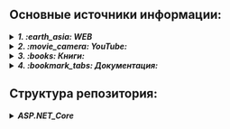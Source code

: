 ## Основные источники информации:

<details>
   <summary><b><i>1. :earth_asia: WEB</i></b></summary>

   <ul>
      <li>
         <details> <summary><b><i> :recycle: ASP.NET Core:</i></b></summary>
            <ul>
               <li> :speech_balloon: _ASP.NET Core_ - https://metanit.com/sharp/aspnet6/</li>
               <li> :speech_balloon: _ASP.NET Core MVC_ - https://metanit.com/sharp/aspnetmvc/</li>
               <li> :speech_balloon: _ASP.NET Core Razor Pages_ - https://metanit.com/sharp/razorpages/ </li>
               <li> :speech_balloon: _ASP.NET Core Blazor_ - https://metanit.com/sharp/blazor/ </li>
            </ul>
         </details>
      </li>
   </ul>  

</details>

<details>
   <summary><b><i>2. :movie_camera: YouTube:</i></b></summary>
   
   + 
</details>

<details>
   <summary><b><i>3. :books: Книги:</i></b></summary>
   
   + :book: Эндрю Лок - "ASP.NET Core в действии"
</details>

<details>
   <summary><b><i>4. :bookmark_tabs: Документация:</i></b></summary>
   
   + :mag_right: MSDN: https://learn.microsoft.com/ru-ru/aspnet/core/?view=aspnetcore-7.0
</details>


## Структура репозитория:
<details>
   <summary><b><i>ASP.NET_Core</i></b></summary>
   
   * *[01_projName](01_Элементы/01_Canvas/Description.md)*
</details>
